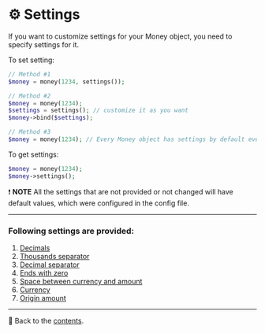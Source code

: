 # ⚙️ Settings
If you want to customize settings for your Money object, you need to specify settings for it.

To set setting:
```php
// Method #1
$money = money(1234, settings());

// Method #2
$money = money(1234);
$settings = settings(); // customize it as you want
$money->bind($settings);

// Method #3
$money = money(1234); // Every Money object has settings by default even if it is not provided
```

To get settings:
```php
$money = money(1234);
$money->settings();
```

❗ **NOTE**
All the settings that are not provided or not changed will have default values, which were configured in the config file.

---

### Following settings are provided:
1. [Decimals](/docs/02_Settings/decimals.md)
2. [Thousands separator](/docs/02_Settings/thousands_separator.md)
3. [Decimal separator](/docs/02_Settings/decimal_separator.md)
4. [Ends with zero](/docs/02_Settings/ends_with_zero.md)
5. [Space between currency and amount](/docs/02_Settings/space_between.md)
6. [Currency](/docs/02_Settings/currency.md)
7. [Origin amount](/docs/02_Settings/origin.md)

---

📌 Back to the [contents](/README.md#table-of-contents).